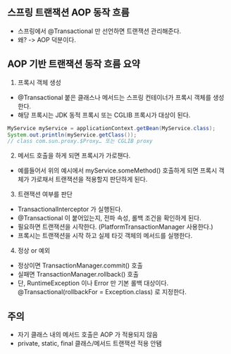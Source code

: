 ## 스프링 트랜잭션 AOP 동작 흐름 
- 스프링에서 @Transactional 만 선언하면 트랜잭션 관리해준다. 
- 왜? -> AOP 덕분이다. 

## AOP 기반 트랜잭션 동작 흐름 요약 
1. 프록시 객체 생성 
- @Transactional 붙은 클래스나 메서드는 스프링 컨테이너가 프록시 객체를 생성한다. 
- 해당 프록시는 JDK 동적 프록시 또는 CGLIB 프록시가 대상이 된다. 
```java
MyService myService = applicationContext.getBean(MyService.class);
System.out.println(myService.getClass());
// class com.sun.proxy.$Proxy… 또는 CGLIB proxy
```

2. 메서드 호출을 하게 되면 프록시가 가로챈다. 
- 예를들어서 위의 예시에서 myService.someMethod() 호출하게 되면 프록시 객체가 가로채서 트랜잭션을 적용할지 판단하게 된다. 

3. 트랜잭션 여부를 판단
- TransactionalInterceptor 가 실행된다. 
- @Transactional 이 붙어있는지, 전파 속성, 롤백 조건을 확인하게 된다. 
- 필요하면 트랜잭션을 시작한다. (PlatformTransactionManager 사용한다.)
- 프록시는 트랜잭션을 시작 하고 실제 타깃 객체의 메서드를 실행한다. 

4. 정상 or 예외
- 정상이면 TransactionManager.commit() 호출
- 실패면 TransactionManager.rollback() 호출 
- 단, RuntimeException 이나 Error 만 기본 롤백 대상이다. @Transactional(rollbackFor = Exception.class) 로 지정한다. 

## 주의
- 자기 클래스 내의 메서드 호출은 AOP 가 적용되지 않음
- private, static, final 클래스/메서드 트랜잭션 적용 안됌 